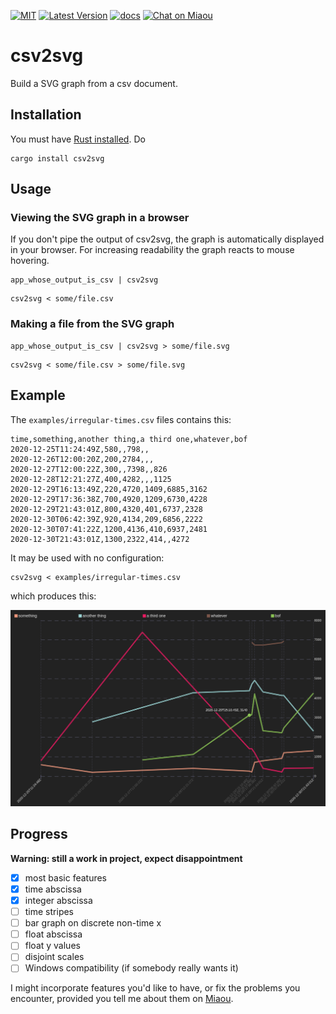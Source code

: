 [![MIT][s2]][l2] [![Latest Version][s1]][l1] [![docs][s3]][l3] [![Chat on Miaou][s4]][l4]

[s1]: https://img.shields.io/crates/v/csv2svg.svg
[l1]: https://crates.io/crates/csv2svg

[s2]: https://img.shields.io/badge/license-MIT-blue.svg
[l2]: LICENSE

[s3]: https://docs.rs/csv2svg/badge.svg
[l3]: https://docs.rs/csv2svg/

[s4]: https://miaou.dystroy.org/static/shields/room.svg
[l4]: https://miaou.dystroy.org/3


# csv2svg

Build a SVG graph from a csv document.

## Installation

You must have [Rust installed](https://rustup.rs). Do

```cli
cargo install csv2svg
```

## Usage

### Viewing the SVG graph in a browser

If you don't pipe the output of csv2svg, the graph is automatically displayed in your browser.
For increasing readability the graph reacts to mouse hovering.

```cli
app_whose_output_is_csv | csv2svg
```

```cli
csv2svg < some/file.csv
```
### Making a file from the SVG graph

```cli
app_whose_output_is_csv | csv2svg > some/file.svg
```

```cli
csv2svg < some/file.csv > some/file.svg
```

## Example

The `examples/irregular-times.csv` files contains this:

```csv
time,something,another thing,a third one,whatever,bof
2020-12-25T11:24:49Z,580,,798,,
2020-12-26T12:00:20Z,200,2784,,,
2020-12-27T12:00:22Z,300,,7398,,826
2020-12-28T12:21:27Z,400,4282,,,1125
2020-12-29T16:13:49Z,220,4720,1409,6885,3162
2020-12-29T17:36:38Z,700,4920,1209,6730,4228
2020-12-29T21:43:01Z,800,4320,401,6737,2328
2020-12-30T06:42:39Z,920,4134,209,6856,2222
2020-12-30T07:41:22Z,1200,4136,410,6937,2481
2020-12-30T21:43:01Z,1300,2322,414,,4272
```

It may be used with no configuration:

```cli
csv2svg < examples/irregular-times.csv
```

which produces this:

![irregular-times](examples/irregular-times.png)

## Progress

**Warning: still a work in project, expect disappointment**

* [x] most basic features
* [x] time abscissa
* [x] integer abscissa
* [ ] time stripes
* [ ] bar graph on discrete non-time x
* [ ] float abscissa
* [ ] float y values
* [ ] disjoint scales
* [ ] Windows compatibility (if somebody really wants it)

I might incorporate features you'd like to have, or fix the problems you encounter, provided you tell me about them on [Miaou](https://miaou.dystroy.org).


